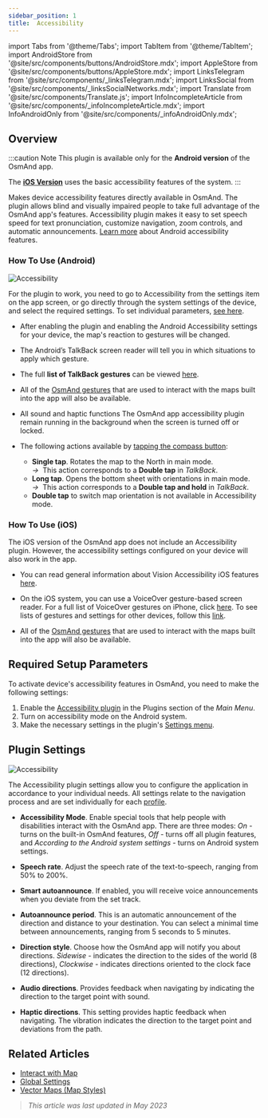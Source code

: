 ```yaml
---
sidebar_position: 1
title:  Accessibility
---
```


import Tabs from '@theme/Tabs';
import TabItem from '@theme/TabItem';
import AndroidStore from '@site/src/components/buttons/AndroidStore.mdx';
import AppleStore from '@site/src/components/buttons/AppleStore.mdx';
import LinksTelegram from '@site/src/components/_linksTelegram.mdx';
import LinksSocial from '@site/src/components/_linksSocialNetworks.mdx';
import Translate from '@site/src/components/Translate.js';
import InfoIncompleteArticle from '@site/src/components/_infoIncompleteArticle.mdx';
import InfoAndroidOnly from '@site/src/components/_infoAndroidOnly.mdx';



## Overview

:::caution Note
This plugin is available only for the **Android version** of the OsmAnd app.  

The **[iOS Version](#how-to-use-ios)** uses the basic accessibility features of the system.
:::

Makes device accessibility features directly available in OsmAnd. The plugin allows blind and visually impaired people to take full advantage of the OsmAnd app's features. Accessibility plugin makes it easy to set speech speed for text pronunciation, customize navigation, zoom controls, and automatic announcements. [Learn more](https://www.android.com/accessibility/) about Android accessibility features.


### How To Use (Android)

![Accessibility](@site/static/img/plugins/Accessibility/access_turned_off.png)  

For the plugin to work, you need to go to Accessibility from the settings item on the app screen, or go directly through the system settings of the device, and select the required settings. To set individual parameters, [see here](#plugin-settings).  

- After enabling the plugin and enabling the Android Accessibility settings for your device, the map's reaction to gestures will be changed.

- The Android’s TalkBack screen reader will tell you in which situations to apply which gesture.

- The full **list of TalkBack gestures** can be viewed [here](https://support.google.com/accessibility/android/answer/6151827?hl=en&ref_topic=10601570#zippy=%2Cother%2Cbasic-navigation).

- All of the [OsmAnd gestures](../map/interact-with-map#gestures) that are used to interact with the maps built into the app will also be available.

- All sound and haptic functions The OsmAnd app accessibility plugin remain running in the background when the screen is turned off or locked.  

- The following actions available by [tapping the compass button](../map/interact-with-map.md#map-orientation-and-compass):

   - **Single tap**. Rotates the map to the North in main mode.  
      *→*  &nbsp;This action corresponds to a **Double tap** in *TalkBack*.
   - **Long tap**. Opens the bottom sheet with orientations in main mode.  
      *→*  &nbsp;This action corresponds to a **Double tap and hold** in *TalkBack*.
   - **Double tap** to switch map orientation is not available in Accessibility mode.



### How To Use (iOS)

The iOS version of the OsmAnd app does not include an Accessibility plugin. However, the accessibility settings configured on your device will also work in the app.

- You can read general information about Vision Accessibility iOS features [here](https://www.apple.com/accessibility/vision/).

- On the iOS system, you can use a VoiceOver gesture-based screen reader. For a full list of VoiceOver gestures on iPhone, click [here](https://support.apple.com/en-gb/guide/iphone/iph3e2e2281/ios). To see lists of gestures and settings for other devices, follow this [link](https://support.apple.com/accessibility).

- All of the [OsmAnd gestures](../map/interact-with-map#gestures) that are used to interact with the maps built into the app will also be available.  


## Required Setup Parameters

To activate device's accessibility features in OsmAnd, you need to make the following settings:

1. Enable the [Accessibility plugin](../plugins/index.md#enable--disable) in the Plugins section of the *Main Menu*.  
2. Turn on accessibility mode on the Android system.
3. Make the necessary settings in the plugin's [Settings menu](#plugin-settings).

## Plugin Settings

*<Translate android="true" ids="shared_string_menu,plugins_menu_group,shared_string_accessibility,shared_string_settings"/>*

![Accessibility](@site/static/img/plugins/Accessibility/access_.png)  

The Accessibility plugin settings allow you to configure the application in accordance to your individual needs. All settings relate to the navigation process and are set individually for each [profile](../personal/profiles.md).

- **Accessibility Mode**. Enable special tools that help people with disabilities interact with the OsmAnd app. There are three modes: *On* - turns on the built-in OsmAnd features, *Off* - turns off all plugin features, and *According to the Android system settings* - turns on Android system settings.

- **Speech rate**. Adjust the speech rate of the text-to-speech, ranging from 50%  to 200%.

- **Smart autoannounce**. If enabled, you will receive voice announcements when you deviate from the set track.

- **Autoannounce period**. This is an automatic announcement of the direction and distance to your destination. You can select a minimal time between announcements, ranging from 5 seconds to 5 minutes.

- **Direction style**. Choose how the OsmAnd app will notify you about directions. *Sidewise* - indicates the direction to the sides of the world (8 directions), *Clockwise* - indicates directions oriented to the clock face (12 directions).

- **Audio directions**. Provides feedback when navigating by indicating the direction to the target point with sound.

- **Haptic directions**. This setting provides haptic feedback when navigating. The vibration indicates the direction to the target point and deviations from the path.


## Related Articles

- [Interact with Map](../../user/map/interact-with-map.md)
- [Global Settings](../../user/personal/global-settings.md)
- [Vector Maps (Map Styles)](../../user/map/vector-maps.md)

> *This article was last updated in May 2023*

